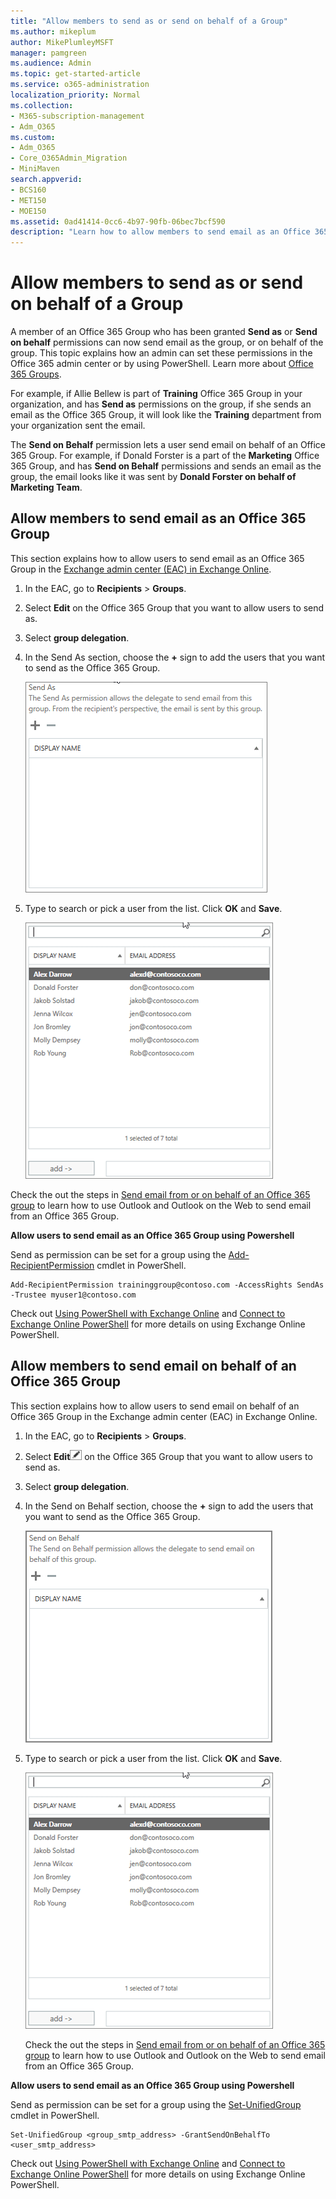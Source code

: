 ```yaml
---
title: "Allow members to send as or send on behalf of a Group"
ms.author: mikeplum
author: MikePlumleyMSFT
manager: pamgreen
ms.audience: Admin
ms.topic: get-started-article
ms.service: o365-administration
localization_priority: Normal
ms.collection: 
- M365-subscription-management 
- Adm_O365
ms.custom:
- Adm_O365
- Core_O365Admin_Migration
- MiniMaven
search.appverid:
- BCS160
- MET150
- MOE150
ms.assetid: 0ad41414-0cc6-4b97-90fb-06bec7bcf590
description: "Learn how to allow members to send email as an Office 365 Group or send email on behalf of an Office 365 Group in the Exchange admin center in Exchange Online."
---
```


# Allow members to send as or send on behalf of a Group

A member of an Office 365 Group who has been granted **Send as** or **Send on behalf** permissions can now send email as the group, or on behalf of the group. This topic explains how an admin can set these permissions in the Office 365 admin center or by using PowerShell. Learn more about [Office 365 Groups](https://support.office.com/article/3f780e8e-61aa-4287-830d-ff6209cbc192.aspx).
  
For example, if Allie Bellew is part of **Training** Office 365 Group in your organization, and has **Send as** permissions on the group, if she sends an email as the Office 365 Group, it will look like the **Training** department from your organization sent the email. 
  
The **Send on Behalf** permission lets a user send email on behalf of an Office 365 Group. For example, if Donald Forster is a part of the **Marketing** Office 365 Group, and has **Send on Behalf** permissions and sends an email as the group, the email looks like it was sent by **Donald Forster on behalf of Marketing Team**.
  
    
## Allow members to send email as an Office 365 Group

This section explains how to allow users to send email as an Office 365 Group in the [Exchange admin center (EAC) in Exchange Online](http://go.microsoft.com/fwlink/?LinkID=837684).
  
1. In the EAC, go to **Recipients** \> **Groups**.
    
2. Select **Edit** on the Office 365 Group that you want to allow users to send as. 
    
3. Select **group delegation**.
    
4. In the Send As section, choose the **+** sign to add the users that you want to send as the Office 365 Group. 
    
    ![Choose the plus sign to add the users that you want to send as the Office 365 Group](../media/1df167f6-1eff-4f98-9ecd-4230fab46557.png)
  
5. Type to search or pick a user from the list. Click **OK** and **Save**.
    
    ![Type to search or pick a user from the list](../media/522919cf-664c-4a25-8076-c51c8c9fbe43.png)
  
Check the out the steps in [Send email from or on behalf of an Office 365 group](https://support.office.com/article/0f4964af-aec6-484b-a65c-0434df8cdb6b.aspx) to learn how to use Outlook and Outlook on the Web to send email from an Office 365 Group. 
  
 **Allow users to send email as an Office 365 Group using Powershell**
  
Send as permission can be set for a group using the [Add-RecipientPermission](https://go.microsoft.com/fwlink/p/?LinkId=723960) cmdlet in PowerShell. 
  
```
Add-RecipientPermission traininggroup@contoso.com -AccessRights SendAs -Trustee myuser1@contoso.com
```

Check out [Using PowerShell with Exchange Online](https://go.microsoft.com/fwlink/?LinkID=402831) and [Connect to Exchange Online PowerShell](https://go.microsoft.com/fwlink/?LinkID=722415) for more details on using Exchange Online PowerShell. 
  
## Allow members to send email on behalf of an Office 365 Group

This section explains how to allow users to send email on behalf of an Office 365 Group in the Exchange admin center (EAC) in Exchange Online.
  
1. In the EAC, go to **Recipients** \> **Groups**.
    
2. Select **Edit**![Edit group icon](../media/0cfcb590-dc51-4b4f-9276-bb2ce300d87e.png) on the Office 365 Group that you want to allow users to send as. 
    
3. Select **group delegation**.
    
4. In the Send on Behalf section, choose the **+** sign to add the users that you want to send as the Office 365 Group. 
    
    ![choose the plus sign to add the users that you want to send as the Office 365 Group](../media/2bae0579-8907-4d6b-8920-ddd6555897b4.png)
  
5. Type to search or pick a user from the list. Click **OK** and **Save**.
    
    ![Type to search or pick a user from the list](../media/522919cf-664c-4a25-8076-c51c8c9fbe43.png)
  
    Check the out the steps in [Send email from or on behalf of an Office 365 group](https://support.office.com/article/0f4964af-aec6-484b-a65c-0434df8cdb6b.aspx) to learn how to use Outlook and Outlook on the Web to send email from an Office 365 Group. 
    
 **Allow users to send email as an Office 365 Group using Powershell**
  
Send as permission can be set for a group using the [Set-UnifiedGroup](https://go.microsoft.com/fwlink/p/?LinkId=616189) cmdlet in PowerShell. 
  
```
Set-UnifiedGroup <group_smtp_address> -GrantSendOnBehalfTo <user_smtp_address>
```

Check out [Using PowerShell with Exchange Online](https://go.microsoft.com/fwlink/?LinkID=402831) and [Connect to Exchange Online PowerShell](https://go.microsoft.com/fwlink/?LinkID=722415) for more details on using Exchange Online PowerShell. 
  


